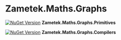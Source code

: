 # Zametek.Maths.Graphs

[![NuGet Version](https://img.shields.io/nuget/v/Zametek.Maths.Graphs.Primitives.svg)](https://www.nuget.org/packages/Zametek.Maths.Graphs.Primitives "NuGet Version") **Zametek.Maths.Graphs.Primitives**

[![NuGet Version](https://img.shields.io/nuget/v/Zametek.Maths.Graphs.Compilers.svg)](https://www.nuget.org/packages/Zametek.Maths.Graphs.Compilers "NuGet Version") **Zametek.Maths.Graphs.Compilers**
